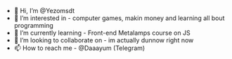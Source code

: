 - 👋 Hi, I’m @Yezomsdt
- 👀 I’m interested in - computer games, makin money and learning all bout programming
- 🌱 I’m currently learning - Front-end Metalamps course on JS
- 💞️ I’m looking to collaborate on - im actually dunnow right now
- 📫 How to reach me - @Daaayum (Telegram)
